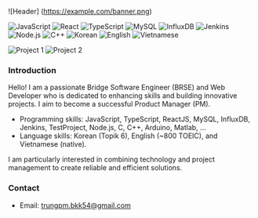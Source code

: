 <!-- Place an image or banner at the top of the Readme -->
![Header] (https://example.com/banner.png)

<!-- Display badges for skills and certifications -->
![JavaScript](https://img.shields.io/badge/-JavaScript-yellow)
![React](https://img.shields.io/badge/-React-blue)
![TypeScript](https://img.shields.io/badge/-TypeScript-blueviolet)
![MySQL](https://img.shields.io/badge/-MySQL-orange)
![InfluxDB](https://img.shields.io/badge/-InfluxDB-green)
![Jenkins](https://img.shields.io/badge/-Jenkins-red)
![Node.js](https://img.shields.io/badge/-Node.js-green)
![C++](https://img.shields.io/badge/-C++-blue)
![Korean](https://img.shields.io/badge/-Korean-blueviolet)
![English](https://img.shields.io/badge/-English-brightgreen)
![Vietnamese](https://img.shields.io/badge/-Vietnamese-yellowgreen)

<!-- Display images or GIFs representing projects -->
![Project 1](https://example.com/project1.png)
![Project 2](https://example.com/project2.gif)

<!-- Introduce yourself -->
### Introduction

Hello! I am a passionate Bridge Software Engineer (BRSE) and Web Developer who is dedicated to enhancing skills and building innovative projects. I aim to become a successful Product Manager (PM).

- Programming skills: JavaScript, TypeScript, ReactJS, MySQL, InfluxDB, Jenkins, TestProject, Node.js, C, C++, Arduino, Matlab, ...
- Language skills: Korean (Topik 6), English (~800 TOEIC), and Vietnamese (native).

I am particularly interested in combining technology and project management to create reliable and efficient solutions.

<!-- Display contact information and social links -->
### Contact

- Email: trungpm.bkk54@gmail.com

